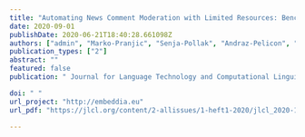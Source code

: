```yaml
---
title: "Automating News Comment Moderation with Limited Resources: Benchmarking in Croatian and Estonian"
date: 2020-09-01
publishDate: 2020-06-21T18:40:28.661098Z
authors: ["admin", "Marko-Pranjic", "Senja-Pollak", "Andraz-Pelicon", "Matthew-Purver"]
publication_types: ["2"]
abstract: ""
featured: false
publication: " Journal for Language Technology and Computational Linguistics (JLCL)"

doi: " "
url_project: "http://embeddia.eu"
url_pdf: "https://jlcl.org/content/2-allissues/1-heft1-2020/jlcl_2020-1_3.pdf" 

---
```



